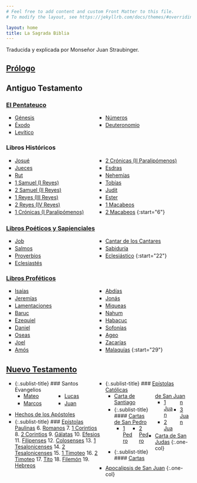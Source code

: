 ```yaml
---
# Feel free to add content and custom Front Matter to this file.
# To modify the layout, see https://jekyllrb.com/docs/themes/#overriding-theme-defaults

layout: home
title: La Sagrada Biblia
---
```


<style>
ol {
   list-style-type: square;
   column-count: 2;
}

li > ul,
li > ol {
   margin-bottom: 10px;
}

li {
   margin-bottom: 3px;
}

.one-col {
   column-count: 1;
}
.sublist-title {
   list-style-type: none;
}
</style>

Traducida y explicada por Monseñor Juan Straubinger.

## [Prólogo](/prologo)

## Antiguo Testamento

### [El Pentateuco](/pentateuco)

1. [Génesis](genesis)
2. [Éxodo](/exodo)
3. [Levítico](/levitico)
4. [Números](/numeros)
5. [Deuteronomio](/deuteronomio)

### Libros Históricos

6. [Josué](/josue)
7. [Jueces](/jueces)
8. [Rut](/rut)
9. [1 Samuel (I Reyes)](/1-samuel)
10. [2 Samuel (II Reyes)](/2-samuel)
11. [1 Reyes (III Reyes)](/1-reyes)
12. [2 Reyes (IV Reyes)](/2-reyes)
13. [1 Crónicas (I&nbsp;Paralipómenos)](/1-cronicas)
14. [2 Crónicas (II&nbsp;Paralipómenos)](/2-cronicas)
15. [Esdras](/esdras)
16. [Nehemías](/nehemias)
17. [Tobías](/tobias)
18. [Judit](/judit)
19. [Ester](/ester)
20. [1 Macabeos](/1-macabeos)
21. [2 Macabeos](/2-macabeos)
{:start="6"}

### [Libros Poéticos y Sapienciales](/libros-poeticos-y-sapienciales)

22. [Job](/job)
23. [Salmos](/salmos)
24. [Proverbios](/proverbios)
25. [Eclesiastés](/eclesiastes)
26. [Cantar de los Cantares](/cantar-de-los-cantares)
27. [Sabiduría](/sabiduria)
28. [Eclesiástico](/eclesiastico)
{:start="22"}

### [Libros Proféticos](/libros-profeticos)

29. [Isaías](/isaias)
30. [Jeremías](/jeremias)
31. [Lamentaciones](/lamentaciones)
32. [Baruc](/baruc)
33. [Ezequiel](/ezequiel)
34. [Daniel](/daniel)
35. [Oseas](/oseas)
36. [Joel](/joel)
37. [Amós](/amos)
38. [Abdías](/abdias)
39. [Jonás](/jonas)
40. [Miqueas](/miqueas)
41. [Nahum](/nahum)
42. [Habacuc](/habacuc)
43. [Sofonías](/sofonias)
44. [Ageo](/ageo)
45. [Zacarías](/zacarias)
46. [Malaquías](/malaquias)
{:start="29"}

## [Nuevo Testamento](/nuevo-testamento)

<!-- ### [Santos Evangelios](/santos-evangelios) -->
1. {:.sublist-title} ### Santos Evangelios
   1. [Mateo](/mateo)
   2. [Marcos](/marcos)
   3. [Lucas](/lucas)
   4. [Juan](/juan)
2. [Hechos de los Apóstoles](/hechos)
3. {:.sublist-title} ### [Epístolas Paulinas](/epistolas-paulinas)
   6. [Romanos](/romanos)
   7. [1 Corintios](/1-corintios)
   8. [2 Corintios](/2-corintios)
   9. [Gálatas](/galatas)
   10. [Efesios](/efesios)
   11. [Filipenses](/filipenses)
   12. [Colosenses](/colosenses)
   13. [1 Tesalonicenses](/1-tesalonicenses)
   14. [2 Tesalonicenses](/2-tesalonicenses)
   15. [1 Timoteo](/1-timoteo)
   16. [2 Timoteo](/2-timoteo)
   17. [Tito](/tito)
   18. [Filemón](/filemon)
   19. [Hebreos](/hebreos)
4. {:.sublist-title} ### [Epístolas Católicas](/epistolas-catolicas)
   1. [Carta de Santiago](/santiago)
   2. {:.sublist-title} #### [Cartas de San Pedro](/cartas-de-san-pedro)
      1. [1 Pedro](/1-pedro)
      2. [2 Pedro](/2-pedro)
   3. {:.sublist-title} #### [Cartas de San Juan](/cartas-de-san-juan)
      1. [1 Juan](/1-juan)
      2. [2 Juan](/2-juan)
      3. [3 Juan](/3-juan)
   4. [Carta de San Judas](/judas)
   {:.one-col}
5. [Apocalipsis de San Juan](/apocalipsis)
{:.one-col}
